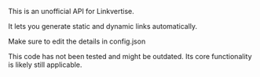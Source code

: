 This is an unofficial API for Linkvertise.

It lets you generate static and dynamic links automatically.

Make sure to edit the details in config.json


This code has not been tested and might be outdated. Its core functionality is likely still applicable.

